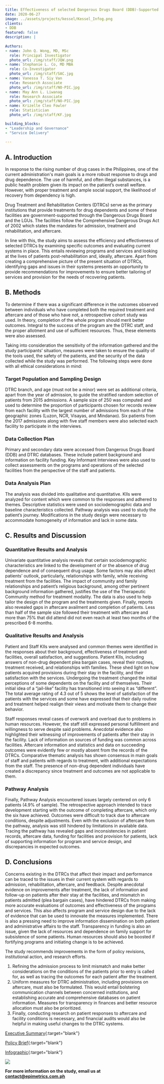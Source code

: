 ```yaml
---
title: Effectiveness of selected Dangerous Drugs Board (DDB)-Supported Drug Facilities in the Philippines
date: 2020-06-27
image: ../assets/projects/kessel/Kessel_Infog.png
clients:
- DDB
featured: false
description: |
 
Authors:
- name: John Q. Wong, MD, MSc
  role: Principal Investigator
  photo_url: /img/staff/JQW.png
- name: Stephanie L. Co, MD MBA
  role: Co-Investigator
  photo_url: /img/staff/SAC.jpg
- name: Vanessa T. Siy Van
  role: Research Associate
  photo_url: /img/staff/NO-PIC.jpg
- name: May Ann L. Liwanag
  role: Research Associate
  photo_url: /img/staff/NO-PIC.jpg
- name: Krizelle Cleo Fowler
  role: Statistician
  photo_url: /img/staff/KF.jpg

building_blocks:
- "Leadership and Governance"
- "Service Delivery"
 
---
```


## A. Introduction

In response to the rising number of drug cases in the Philippines, one of the current administration's main goals is a more robust response to drugs and drug dependence. The use of harmful, and often illegal substances, is a public health problem given its impact on the patient’s overall welfare. However, with proper treatment and ample social support, the likelihood of recovery from dependency is high.
 
Drug Treatment and Rehabilitation Centers (DTRCs) serve as the primary institutions that provide treatments for drug dependents and some of these facilities are government-supported through the Dangerous Drugs Board and the LGUs. The facilities follow the Comprehensive Dangerous Drugs Act of 2002 which states the mandates for admission, treatment and rehabilitation, and aftercare.
 
In line with this, the study aims to assess the efficiency and effectiveness of selected DTRCs by examining specific outcomes and evaluating current systems in place. This entails reviewing programs and services and looking at the lives of patients post-rehabilitation and, ideally, aftercare. Apart from creating a comprehensive picture of the present situation of DTRCs, identifying gaps and issues in their systems presents an opportunity to provide recommendations for improvements to ensure better tailoring of services and provision for the needs of recovering patients.    	
 
## B. Methods

To determine if there was a significant difference in the outcomes observed between individuals who have completed both the required treatment and aftercare and of those who have not, a retrospective cohort study was used. In theory, completion of the whole program should merit better outcomes. Integral to the success of the program are the DTRC staff, and the proper allotment and use of sufficient resources. Thus, these elements were also assessed.

Taking into consideration the sensitivity of the information gathered and the study participants’ situation, measures were taken to ensure the quality of the tools used, the safety of the patients, and the security of the data collected while the study was performed. The following steps were done with all ethical considerations in mind:

### Target Population and Sampling Design
DTRC branch, and age (must not be a minor) were set as additional criteria, apart from the year of admission, to guide the stratified random selection of patients from 2015 admissions. A sample size of 250 was computed and used to determine the proportion of participants chosen for records review from each facility with the largest number of admissions from each of the geographic zones (Luzon, NCR, Visayas, and Mindanao). Six patients from the 2017 admissions along with five staff members were also selected each facility to participate in the interviews.

### Data Collection Plan
Primary and secondary data were accessed from Dangerous Drugs Board (DDB) and DTRC databases. These include patient background and information on facility funding. Key Informant Interviews were also used to collect assessments on the programs and operations of the selected facilities from the perspective of the staff and patients.

### Data Analysis Plan
The analysis was divided into qualitative and quantitative. KIIs were analyzed for content which were common to the responses and adhered to themes. Descriptive statistics were used on sociodemographic data and baseline characteristics collected. Pathway analysis was used to study the patient’s journey. Modifications in the study design were necessary to accommodate homogeneity of information and lack in some data.
 
## C. Results and Discussion

### Quantitative Results and Analysis 
Univariate quantitative analysis reveals that certain sociodemographic characteristics are linked to the development of or the absence of drug dependence and of consequent drug usage. Some factors may also affect patients’ outlook, particularly, relationships with family, while receiving treatment from the facilities. The impact of community and family relationships and patient’s religious background, among other pertinent background information gathered, justifies the use of the Therapeutic Community method for treatment modality. The data is also used to help tailor the design of the program and the treatments given. Finally, reports also revealed gaps in aftercare availment and completion of patients. Less than half of the sample size followed their treatment with aftercare and more than 75% that did attend did not even reach at least two months of the prescribed 6-8 months.
 
### Qualitative Results and Analysis
Patient and Staff KIIs were analysed and common themes were identified in the responses about their background, effectiveness of treatment and facilities, overall satisfaction, and suggestions. Patient KIIs, including answers of non-drug dependent plea bargain cases, reveal their routines, treatment received, and  relationships with families. These shed light on how patients acquired provisions during their stay in the facility, and their satisfaction with the services. Undergoing the treatment changed the initial perceptions of some dependents on the facility and of themselves. Their initial idea of a “jail-like” facility has transitioned into seeing it as “different”. The total average rating of 4.3 out of 5 shows the level of satisfaction of the patients with the services and some have expressed that their daily routine and treatment helped realign their views and motivate them to change their behavior.
 
Staff responses reveal cases of overwork and overload due to problems in human resources. However, the staff still expressed personal fulfillment and willingness to serve despite said problems. Anecdotal evidence also highlighted their witnessing of improvements of patients after their stay in the facility. Lack of information on sources of funding was common across facilities. Aftercare information and statistics and data on succeeding outcomes were evidently few or mostly absent from the records of the DTRCs. Comparative thematic analysis has shown consensus in main goals of staff and patients with regards to treatment, with additional expectations from the staff. The presence of non-drug dependent individuals have created a discrepancy since treatment and outcomes are not applicable to them.
 
### Pathway Analysis
Finally, Pathway Analysis encountered issues largely centered on only 6 patients (4.9% of sample). The retrospective approach intended to trace development starting with the outcome of completing aftercare, which only the six have achieved. Outcomes were difficult to track due to aftercare conditions, despite adjustments. Even with the exclusion of aftercare from the pathway, analysis was still hindered by limitations in available data. Tracing the pathway has revealed gaps and inconsistencies in patient records, aftercare data, funding for facilities and provision for patients, lack of supporting information for program and service design, and discrepancies in expected outcomes.      	
 
## D. Conclusions

Concerns existing in the DTRCs that affect their impact and performance can be traced to the issues in their current system with regards to admission, rehabilitation, aftercare, and feedback. Despite anecdotal evidence on improvements after treatment, the lack of information and follow-up on patients after their stay at the facilities, and mismatch in patients admitted (plea bargain cases), have hindered DTRCs from making more accurate evaluations of outcomes and effectiveness of the programs and services. This also affects program and service design due to the lack of evidence that can be used to innovate the measures implemented. There is also a pressing need to improve information dissemination on both patient and administrative affairs to the staff. Transparency in funding is also an issue, given the lack of resources and dependence on family support for subsistence of some patients. Human resources should also be boosted if fortifying programs and initiating change is to be achieved.
 
The study recommends improvements in the form of policy revisions, institutional action, and research efforts.
1. Refining the admission process to limit mismatch and make better considerations on the conditions of the patients prior to entry is called for, as well as tracing the outcomes for each patient after the treatment.
2. Uniform measures for DTRC administration, including provisions on aftercare, must also be formulated. This would entail bolstering communication channels between concerned institutions, and establishing accurate and comprehensive databases on patient information. Measures for transparency in finances and better resource allocation must also be prioritized.  
3. Finally, conducting research on patient responses to aftercare and facility conditions is necessary, and financial audits would also be helpful in making useful changes to the DTRC systems.

[Executive Summary](../assets/projects/kessel/EpiMetrics_EffectivenessDrugFaci_ExecSum.pdf){:target="blank"}

[Policy Brief](../assets/projects/kessel/EpiMetrics_EffectivenessDrugFacilities_PolicyBrief.pdf){:target="blank"}

[Infographic](../assets/projects/kessel/Kessel_Infog.png){:target="blank"}

![](../assets/projects/kessel/Kessel_Infog.png)

**For more information on the study, email us at [contact@epimetrics.com.ph](mailto:contact@epimetrics.com.ph)**
